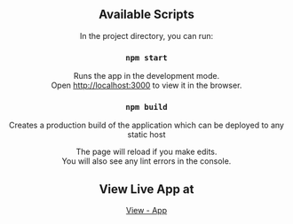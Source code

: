 <div align="center">


## Available Scripts

In the project directory, you can run:

### `npm start`

Runs the app in the development mode.<br>
Open [http://localhost:3000](http://localhost:3000) to view it in the browser.

### `npm build`

Creates a production build of the application which can be deployed to any static host

The page will reload if you make edits.<br>
You will also see any lint errors in the console.

## View Live App at

<a href="https://emailer-dev-app.herokuapp.com/">View - App</a>
